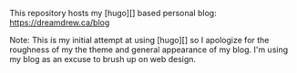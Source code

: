 This repository hosts my [hugo][] based personal blog: https://dreamdrew.ca/blog

Note: This is my initial attempt at using [hugo][] so I apologize for the roughness of
my the theme and general appearance of my blog. I'm using my blog as an excuse to brush
up on web design.

